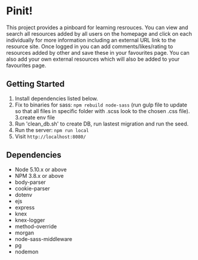# Pinit!

This project provides a pinboard for learning resrouces. You can view and search all resources added by all users on the homepage and click on each individually for more information including an external URL link to the resource site. Once logged in you can add comments/likes/rating to resources added by other and save these in your favourites page. You can also add your own external resources which will also be added to your favourites page.

## Getting Started

1. Install dependencies listed below.
2. Fix to binaries for sass: `npm rebuild node-sass` (run gulp file to update so that all files in specific folder with .scss look to the chosen .css file).
3.create env file
3. Run 'clean_db.sh' to create DB, run lastest migration and run the seed.
7. Run the server: `npm run local`
8. Visit `http://localhost:8080/`

## Dependencies

- Node 5.10.x or above
- NPM 3.8.x or above
- body-parser
- cookie-parser
- dotenv
- ejs 
- express
- knex
- knex-logger
- method-override
- morgan
- node-sass-middleware
- pg
- nodemon
